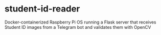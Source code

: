 # student-id-reader
Docker-containerized Raspberry Pi OS running a Flask server that receives Student ID images from a Telegram bot and validates them with OpenCV
